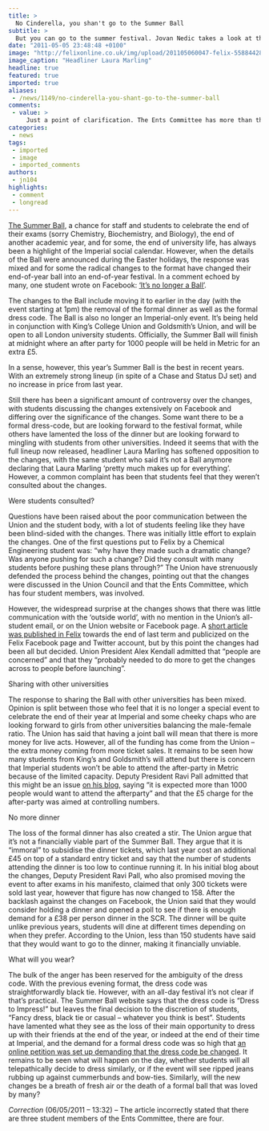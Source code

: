 ```yaml
---
title: >
  No Cinderella, you shan't go to the Summer Ball
subtitle: >
  But you can go to the summer festival. Jovan Nedic takes a look at the debate over the new format of the Summer Ball
date: "2011-05-05 23:48:48 +0100"
image: "http://felixonline.co.uk/img/upload/201105060047-felix-5588442875_55120c11d4_o.jpg"
image_caption: "Headliner Laura Marling"
headline: true
featured: true
imported: true
aliases:
 - /news/1149/no-cinderella-you-shant-go-to-the-summer-ball
comments:
 - value: >
     Just a point of clarification. The Ents Committee has more than three people on it, but it has only three elected students (other than Sabbs). The article could have been clearer, apologies.,Thanks for correcting me. It seems I did the old 'correct a mistake with another mistake'...,Would be good to notice that out of the 362 people that answered Yes/No whether they like the changes to the ball, a staggering 90% say they don't like it. <br> <br>If you coun't the 'Mehs' (ie people that are on the fence), 79% of respondents still don't like it. <br> <br>It's a joke that the union would rather have a stupid survey on bottled water rather than ask students what THEY want for the summer ball. A 3 person ents committee is hardly going to be able to echo the views of students, <br> <br>Union get these right: <br> <br>1. Most want the party to be OFFICIALLY black tie (so can't make it a daytime thing) <br>2. Most want to go into the night. Anyone who wants can stay as late as they want until the next day <br>3. Having it with other universities
categories:
 - news
tags:
 - imported
 - image
 - imported_comments
authors:
 - jn104
highlights:
 - comment
 - longread
---
```


[The Summer Ball](http://www.thesummerball2011.com/), a chance for staff and students to celebrate the end of their exams (sorry Chemistry, Biochemistry, and Biology), the end of another academic year, and for some, the end of university life, has always been a highlight of the Imperial social calendar. However, when the details of the Ball were announced during the Easter holidays, the response was mixed and for some the radical changes to the format have changed their end-of-year ball into an end-of-year festival. In a comment echoed by many, one student wrote on Facebook: [‘It’s no longer a Ball’](https://www.facebook.com/permalink.php?story_fbid=125401997535280&id=516486102).

The changes to the Ball include moving it to earlier in the day (with the event starting at 1pm) the removal of the formal dinner as well as the formal dress code. The Ball is also no longer an Imperial-only event. It’s being held in conjunction with King’s College Union and Goldsmith’s Union, and will be open to all London university students. Officially, the Summer Ball will finish at midnight where an after party for 1000 people will be held in Metric for an extra £5.

In a sense, however, this year’s Summer Ball is the best in recent years. With an extremely strong lineup (in spite of a Chase and Status DJ set) and no increase in price from last year.

Still there has been a significant amount of controversy over the changes, with students discussing the changes extensively on Facebook and differing over the significance of the changes. Some want there to be a formal dress-code, but are looking forward to the festival format, while others have lamented the loss of the dinner but are looking forward to mingling with students from other universities. Indeed it seems that with the full lineup now released, headliner Laura Marling has softened opposition to the changes, with the same student who said it’s not a Ball anymore declaring that Laura Marling ‘pretty much makes up for everything’. However, a common complaint has been that students feel that they weren’t consulted about the changes.

Were students consulted?

Questions have been raised about the poor communication between the Union and the student body, with a lot of students feeling like they have been blind-sided with the changes. There was initially little effort to explain the changes. One of the first questions put to Felix by a Chemical Engineering student was: “why have they made such a dramatic change? Was anyone pushing for such a change? Did they consult with many students before pushing these plans through?” The Union have strenuously defended the process behind the changes, pointing out that the changes were discussed in the Union Council and that the Ents Committee, which has four student members, was involved.

However, the widespread surprise at the changes shows that there was little communication with the ‘outside world’, with no mention in the Union’s all-student email, or on the Union website or Facebook page. A [short article was published in Felix](http://felixonline.co.uk/news/815/the-summer-ball/) towards the end of last term and publicized on the Felix Facebook page and Twitter account, but by this point the changes had been all but decided. Union President Alex Kendall admitted that “people are concerned” and that they “probably needed to do more to get the changes across to people before launching”.

Sharing with other universities

The response to sharing the Ball with other universities has been mixed. Opinion is split between those who feel that it is no longer a special event to celebrate the end of their year at Imperial and some cheeky chaps who are looking forward to girls from other universities balancing the male-female ratio. The Union has said that having a joint ball will mean that there is more money for live acts. However, all of the funding has come from the Union – the extra money coming from more ticket sales. It remains to be seen how many students from King’s and Goldsmith’s will attend but there is concern that Imperial students won’t be able to attend the after-party in Metric because of the limited capacity. Deputy President Ravi Pall admitted that this might be an issue [on his blog](http://www.union.ic.ac.uk/blogs/2011/04/the-summer-ball-process/), saying “it is expected more than 1000 people would want to attend the afterparty” and that the £5 charge for the after-party was aimed at controlling numbers.

No more dinner

The loss of the formal dinner has also created a stir. The Union argue that it’s not a financially viable part of the Summer Ball. They argue that it is “immoral” to subsidise the dinner tickets, which last year cost an additional £45 on top of a standard entry ticket and say that the number of students attending the dinner is too low to continue running it. In his initial blog about the changes, Deputy President Ravi Pall, who also promised moving the event to after exams in his manifesto, claimed that only 300 tickets were sold last year, however that figure has now changed to 158. After the backlash against the changes on Facebook, the Union said that they would consider holding a dinner and opened a poll to see if there is enough demand for a £38 per person dinner in the SCR. The dinner will be quite unlike previous years, students will dine at different times depending on when they prefer. According to the Union, less than 150 students have said that they would want to go to the dinner, making it financially unviable.

What will you wear?

The bulk of the anger has been reserved for the ambiguity of the dress code. With the previous evening format, the dress code was straightforwardly black tie. However, with an all-day festival it’s not clear if that’s practical. The Summer Ball website says that the dress code is “Dress to Impress!” but leaves the final decision to the discretion of students, “Fancy dress, black tie or casual – whatever you think is best”. Students have lamented what they see as the loss of their main opportunity to dress up with their friends at the end of the year, or indeed at the end of their time at Imperial, and the demand for a formal dress code was so high that [an online petition was set up demanding that the dress code be changed](https://www.facebook.com/event.php?eid=125360054206141). It remains to be seen what will happen on the day, whether students will all telepathically decide to dress similarly, or if the event will see ripped jeans rubbing up against cummerbunds and bow-ties. Similarly, will the new changes be a breath of fresh air or the death of a formal ball that was loved by many?

_Correction_ (06/05/2011 – 13:32) – The article incorrectly stated that there are three student members of the Ents Committee, there are four.
